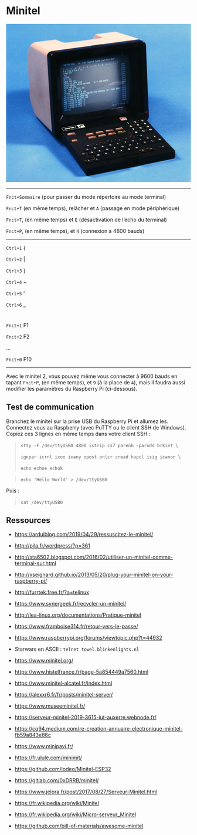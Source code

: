 # Minitel

![image text](files/minitel1.jpg "Minitel 1")

---

`Fnct+Sommaire` (pour passer du mode répertoire au mode terminal)

`Fnct+T` (en même temps), relâcher et `A` (passage en mode périphérique)

`Fnct+T`, (en même temps) et `E` (désactivation de l’echo du terminal)

`Fnct+P`, (en même temps), et `4` (connexion à 4800 bauds)

---

`Ctrl+1`  {

`Ctrl+2`  |

`Ctrl+3`  }

`Ctrl+4`  ~

`Ctrl+5`  '

`Ctrl+6`  _

#

`Fnct+1` F1

`Fnct+2` F2

...

`Fnct+0` F10

---

Avec le minitel 2, vous pouvez même vous connecter à 9600 bauds en tapant `Fnct+P`, (en même temps), et `9` (à la place de `4`), mais il faudra aussi modifier les paramètres du Raspberry Pi (ci-dessous).



## Test de communication

Branchez le minitel sur la prise USB du Raspberry Pi et allumez les. Connectez vous au Raspberry (avec PuTTY ou le client SSH de Windows).
Copiez ces 3 lignes en même temps dans votre client SSH :



> `stty -F /dev/ttyUSB0 4800 istrip cs7 parenb -parodd brkint \`
> 
> `ignpar icrnl ixon ixany opost onlcr cread hupcl isig icanon \`
> 
> `echo echoe echok`

> `echo 'Hello World' > /dev/ttyUSB0`


 Puis :

> `cat /dev/ttyUSB0`



## Ressources

- https://arduiblog.com/2019/04/29/ressuscitez-le-minitel/

- http://pila.fr/wordpress/?p=361

- http://sta6502.blogspot.com/2016/02/utiliser-un-minitel-comme-terminal-sur.html

- http://xseignard.github.io/2013/05/20/plug-your-minitel-on-your-raspberry-pi/

- http://furrtek.free.fr/?a=telinux

- https://www.synergeek.fr/recycler-un-minitel/

- http://lea-linux.org/documentations/Pratique-minitel

- https://www.framboise314.fr/retour-vers-le-passe/

- https://www.raspberrypi.org/forums/viewtopic.php?t=44932

- Starwars en ASCII :
`telnet towel.blinkenlights.nl`


- https://www.minitel.org/

- https://www.histelfrance.fr/page-5a854449a7560.html

- https://www.minitel-alcatel.fr/index.html

- https://alexxr6.fr/fr/posts/minitel-server/

- https://www.museeminitel.fr/

- https://serveur-minitel-2019-3615-iut-auxerre.webnode.fr/

- https://cq94.medium.com/re-creation-annuaire-electronique-minitel-fb59a843e86c

- https://www.minipavi.fr/

- https://fr.ulule.com/minimit/

- https://github.com/iodeo/Minitel-ESP32

- https://gitlab.com/0xDRRB/minitel/

- https://www.jelora.fr/post/2017/08/27/Serveur-Minitel.html

- https://fr.wikipedia.org/wiki/Minitel

- https://fr.wikipedia.org/wiki/Micro-serveur_Minitel

- https://github.com/bill-of-materials/awesome-minitel
